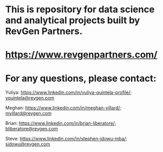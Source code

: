 # This is repository for data science and analytical projects built by RevGen Partners.
# https://www.revgenpartners.com/

# For any questions, please contact:

Yuliya: https://www.linkedin.com/in/yuliya-quintela-profile/; yquintela@revgen.com

Meghan: https://www.linkedin.com/in/meghan-villard/; mvillard@revgen.com

Brian: https://www.linkedin.com/in/brian-liberatore/; bliberatore@revgen.com

Steve: https://www.linkedin.com/in/stephen-idowu-mba/; sidowu@revgen.com
